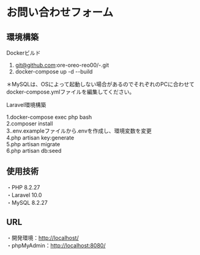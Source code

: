 <h1>お問い合わせフォーム</h1>

<h2>環境構築</h2>

Dockerビルド

1. <a href="https://github.com/ore-oreo-reo00/-">git@github.com:ore-oreo-reo00/-.git</a>
2. docker-compose up -d --build

＊MySQLは、OSによって起動しない場合があるのでそれぞれのPCに合わせてdocker-compose.ymlファイルを編集してください。

Laravel環境構築

1.docker-compose exec php bash<br/>
2.composer install<br/>
3..env.exampleファイルから.envを作成し、環境変数を変更<br/>
4.php artisan key:generate<br/>
5.php artisan migrate<br/>
6.php artisan db:seed

<h2>使用技術</h2>

・PHP 8.2.27<br/>
・Laravel 10.0<br/>
・MySQL 8.2.27

<h2>URL</h2>

・開発環境：<a href="http://localhost/">http://localhost/</a><br/>
・phpMyAdmin：<a href="http://localhost:8080/">http://localhost:8080/</a>
